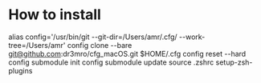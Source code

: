 # How to install 

alias config='/usr/bin/git --git-dir=/Users/amr/.cfg/ --work-tree=/Users/amr'
config clone  --bare git@github.com:dr3mro/cfg_macOS.git $HOME/.cfg
config reset --hard
config submodule init
config submodule update
source .zshrc
setup-zsh-plugins
